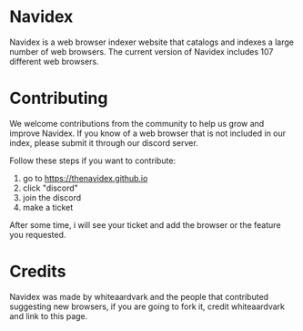 # Navidex
Navidex is a web browser indexer website that catalogs and indexes a large number of web browsers. The current version of Navidex includes 107 different web browsers.

# Contributing
We welcome contributions from the community to help us grow and improve Navidex. If you know of a web browser that is not included in our index, please submit it through our discord server.

Follow these steps if you want to contribute:

1. go to https://thenavidex.github.io
2. click "discord"
3. join the discord
4. make a ticket

After some time, i will see your ticket and add the browser or the feature you requested.


# Credits
Navidex was made by whiteaardvark and the people that contributed suggesting new browsers, if you are going to fork it, credit whiteaardvark and link to this page.
